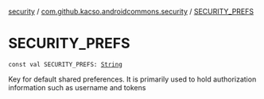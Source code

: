 [security](../index.md) / [com.github.kacso.androidcommons.security](index.md) / [SECURITY_PREFS](./-s-e-c-u-r-i-t-y_-p-r-e-f-s.md)

# SECURITY_PREFS

`const val SECURITY_PREFS: `[`String`](https://kotlinlang.org/api/latest/jvm/stdlib/kotlin/-string/index.html)

Key for default shared preferences. It is primarily used to hold authorization information
such as username and tokens

